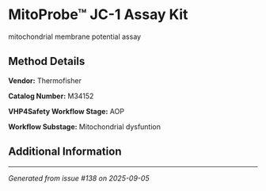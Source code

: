 # MitoProbe™ JC-1 Assay Kit

mitochondrial membrane potential assay

## Method Details

**Vendor:** Thermofisher

**Catalog Number:** M34152

**VHP4Safety Workflow Stage:** AOP

**Workflow Substage:** Mitochondrial dysfuntion

## Additional Information

---

*Generated from issue #138 on 2025-09-05*
